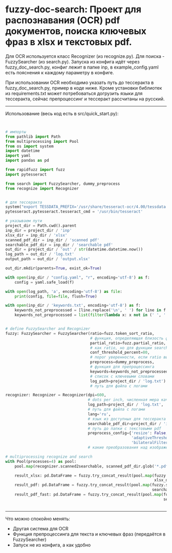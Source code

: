 # fuzzy-doc-search: Проект для распознавания (OCR) pdf документов, поиска ключевых фраз в xlsx и текстовых pdf.

Для OCR используется класс Recognizer (из recognize.py). Для поиска - FuzzySearcher (из search.py).
Запуска из конфига идёт через fuzzy_doc_search.py, конфиг лежит в папке inp, в example_config.yaml есть пояснения к каждому параметру в конфиге.

При использовании OCR необходимо указать путь до тессеракта в fuzzy_doc_search.py, пример в коде ниже. Кроме установки библиотек из requirements.txt может потребоваться догрузить языки для тессеракта, сейчас препроцессинг и тессеракт рассчитаны на русский.

____

Использование (весь код есть в src/quick_start.py):

```python


# импорты
from pathlib import Path
from multiprocessing import Pool
from os import system
import datetime
import yaml
import pandas as pd

from rapidfuzz import fuzz
import pytesseract

from search import FuzzySearcher, dummy_preprocess
from recognize import Recognizer


# для тессеракта
system("export TESSDATA_PREFIX='/usr/share/tesseract-ocr/4.00/tessdata'")
pytesseract.pytesseract.tesseract_cmd = '/usr/bin/tesseract'

# указываем пути
project_dir = Path.cwd().parent
inp_dir = project_dir / 'inp'
xlsx_dir = inp_dir / 'xlsx'
scanned_pdf_dir = inp_dir / 'scanned pdf'
searchable_pdf_dir = inp_dir / 'searchable pdf'
out_dir = project_dir / 'out' / str(datetime.datetime.now())
log_path = out_dir / 'log.txt'
output_path = out_dir / 'output.xlsx'

out_dir.mkdir(parents=True, exist_ok=True)

with open(inp_dir / "config.yaml", "r", encoding='utf-8') as f:
    config = yaml.safe_load(f)

with open(log_path, 'a', encoding='utf-8') as file:
    print(config, file=file, flush=True)

with open(inp_dir / 'keywords.txt', encoding='utf-8') as f:
    keywords_not_preprocessed = [line.replace('\n', ' ') for line in f.readlines()]
    keywords_not_preprocessed = list(filter(lambda x: x not in (' ', ''), keywords_not_preprocessed))


# define FuzzySearcher and Recognizer
fuzzy: FuzzySearcher = FuzzySearcher(ratio=fuzz.token_sort_ratio,        
                                     # функция, определяющая близость фраз с значениями в (0, 100)
                                     partial_ratio=fuzz.partial_ratio,
                                     # как ratio, но для функции search_in_pdf_fast
                                     conf_threshold_percent=80,
                                     # порог уверенности, если ratio выше погрога, то фраза считается найденной
                                     preprocess=dummy_preprocess,
                                     # функция для препроцессинга
                                     keywords=keywords_not_preprocessed,
                                     # список с ключевыми словами
                                     log_path=project_dir / 'log.txt')
                                     # путь для файла с логами

recognizer: Recognizer = Recognizer(dpi=600,
                                    # dots per inch, численная мера качества фото при распознавании, 300-600 рекомендуется
                                    log_path=project_dir / 'log.txt',
                                    # путь для файла с логами
                                    lang='ru',
                                    # язык из доступных для тессеракта
                                    searchable_pdf_dir=project_dir / 'inp' / 'searchable pdf',
                                    # путь до папки с текстовыми pdf
                                    preprocess_config={'resize': False,
                                                       'adaptiveThreshold': False,
                                                       'bilateralFilter': False})
                                    # какие преобразования над изображениями из Recognizer.image_preprocess применять

# multiprocessing recognize and search
with Pool(processes=4) as pool:
    pool.map(recognizer.scanned2searchable, scanned_pdf_dir.glob('*.pdf'))

    result_xlsx: pd.DataFrame = fuzzy.try_concat_result(pool.map(fuzzy.search_in_xlsx,
                                                                 xlsx_dir.glob('*.xlsx')))
    result_pdf: pd.DataFrame = fuzzy.try_concat_result(pool.map(fuzzy.search_in_pdf,
                                                                searchable_pdf_dir.glob('*.pdf')))
    result_pdf_fast: pd.DataFrame = fuzzy.try_concat_result(pool.map(fuzzy.search_in_pdf_fast,
                                                                     searchable_pdf_dir.glob('*.pdf')))
                                                                     
```
____

Что можно спокойно менять:
- Другая система для OCR
- Функция препроцессинга для текста и ключевых фраз (передаётся в FuzzySearcher)
- Запуск не из конфига, а как удобно
